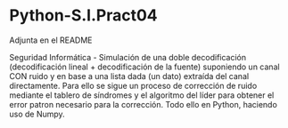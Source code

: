 # Python-S.I.Pract04
Adjunta en el README


Seguridad Informática - Simulación de una doble decodificación (decodificación lineal + decodificación de la fuente) 
suponiendo un canal CON ruido y en base a una lista dada (un dato) extraída del canal directamente. Para ello se sigue 
un proceso de corrección de ruido mediante el tablero de síndromes y el algoritmo del líder para obtener el error patron 
necesario para la corrección. Todo ello en Python, haciendo uso de Numpy.
